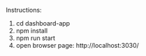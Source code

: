 Instructions:

1) cd dashboard-app
2) npm install
3) npm run start
4) open browser page: http://localhost:3030/
